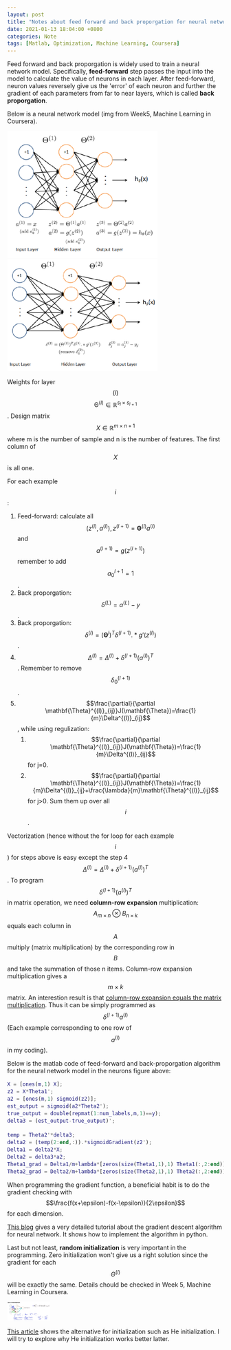 ```yaml
---
layout: post
title: "Notes about feed forward and back proporgation for neural network"
date: 2021-01-13 18:04:00 +0800
categories: Note
tags: [Matlab, Optimization, Machine Learning, Coursera]
---
```


Feed forward and back proporgation is widely used to train a neural network model. Specifically, **feed-forward** step passes the input into the model to calculate the value of neurons in each layer. After feed-forward, neuron values reversely give us the 'error' of each neuron and further the gradient of each parameters from far to near layers, which is called **back proporgation**.

Below is a neural network model (img from Week5, Machine Learning in Coursera). 

<img src="/img/2021-01-13-neural network model.png" width="350">
<img src="/img/2021-01-13-Backproporgation.png" width="350">

Weights for layer $$(l)$$ $$\mathbb{\Theta}^{(l)} \in \mathbb{R}^{s_l\times s_{l+1}}$$. Design matrix $$X \in \mathbb{R}^{m\times n+1}$$ where m is the number of sample and n is the number of features. The first column of $$X$$ is all one. 

For each example $$i$$:
1. Feed-forward: calculate all $$(z^{(l)},a^{(l)}), z^{(l+1)}=\mathbf{\Theta}^{(l)}a^{(l)}$$ and $$a^{(l+1)}=g(z^{(l+1)})$$ remember to add $$a_0^{l+1}=1$$.
1. Back proporgation: $$\delta^{(L)}=a^{(L)}-y$$.
1. Back proporgation: $$\delta^{(l)}=(\mathbf{\Theta}^{l})^T\delta^{(l+1)}.*g'(z^{(l)})$$.
1. $$\Delta^{(l)}=\Delta^{(l)}+\delta^{(l+1)}(a^{(l)})^T$$. Remember to remove $$\delta_0^{(l+1)}$$.
1. $$\frac{\partial}{\partial \mathbf{\Theta}^{(l)}_{ij}}J(\mathbf{\Theta})=\frac{1}{m}\Delta^{(l)}_{ij}$$, while using regulization:
   1. $$\frac{\partial}{\partial \mathbf{\Theta}^{(l)}_{ij}}J(\mathbf{\Theta})=\frac{1}{m}\Delta^{(l)}_{ij}$$ for j=0.
   1. $$\frac{\partial}{\partial \mathbf{\Theta}^{(l)}_{ij}}J(\mathbf{\Theta})=\frac{1}{m}\Delta^{(l)}_{ij}+\frac{\lambda}{m}\mathbf{\Theta}^{(l)}_{ij}$$ for j>0.
Sum them up over all $$i$$.

Vectorization (hence without the for loop for each example $$i$$) for steps above is easy except the step 4 $$\Delta^{(l)}=\Delta^{(l)}+\delta^{(l+1)}(a^{(l)})^T$$. To program $$\delta^{(l+1)}(a^{(l)})^T$$ in matrix operation, we need **column-row expansion** multiplication: $$A_{m\times n}\otimes B_{n \times k}$$ equals each column in $$A$$  multiply (matrix multiplication) by the corresponding row in $$B$$ and take the summation of those n items. Column-row expansion multiplication gives a $$m\times k$$ matrix. An interestion result is that [column-row expansion equals the matrix multiplication](https://math.stackexchange.com/questions/1819403/proving-the-column-row-expansion-of-two-matrices-a-and-b-is-equal-to-the-pro). Thus it can be simply programmed as $$\delta^{(l+1)}a^{(l)}$$ (Each example corresponding to one row of $$a^{(l)}$$ in my coding).

Below is the matlab code of feed-forward and back-proporgation algorithm for the neural network model in the neurons figure above:

```matlab
X = [ones(m,1) X];
z2 = X*Theta1';
a2 = [ones(m,1) sigmoid(z2)];
est_output = sigmoid(a2*Theta2');
true_output = double(repmat(1:num_labels,m,1)==y);
delta3 = (est_output-true_output)';

temp = Theta2'*delta3;
delta2 = (temp(2:end,:)).*sigmoidGradient(z2');
Delta1 = delta2*X;
Delta2 = delta3*a2;
Theta1_grad = Delta1/m+lambda*[zeros(size(Theta1,1),1) Theta1(:,2:end)]/m;
Theta2_grad = Delta2/m+lambda*[zeros(size(Theta2,1),1) Theta2(:,2:end)]/m;
```
When programming the gradient function, a beneficial habit is to do the gradient checking with $$\frac{f(x+\epsilon)-f(x-\epsilon)}{2\epsilon}$$ for each dimension.

[This blog](https://adventuresinmachinelearning.com/neural-networks-tutorial/) gives a very detailed tutorial about the gradient descent algorithm for neural network. It shows how to implement the algorithm in python.

Last but not least, **random initialization** is very important in the programming. Zero initialization won't give us a right solution since the gradient for each $$\Theta^{(l)}$$ will be exactly the same. Details chould be checked in Week 5, Machine Learning in Coursera.

<img src="/img/2021-01-13-Zero Initialization.png" width="100">

[This article](https://medium.com/@safrin1128/weight-initialization-in-neural-network-inspired-by-andrew-ng-e0066dc4a566#:~:text=Zero%20initialization%3A&text=If%20all%20the%20weights%20are,will%20produce%20a%20poor%20result.) shows the alternative for initialization such as He initialization. I will try to explore why He initialization works better latter.

<script src="https://cdn.mathjax.org/mathjax/latest/MathJax.js?config=TeX-AMS-MML_HTMLorMML" type="text/javascript"></script>
